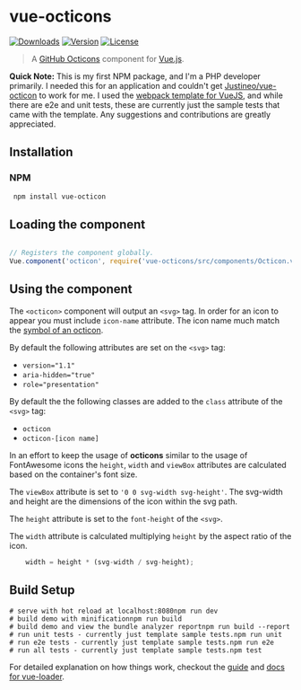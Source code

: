 # vue-octicons

<a href="https://www.npmjs.com/package/vue-octicons"><img src="https://img.shields.io/npm/dm/vue-octicons.svg" alt="Downloads"></a>
<a href="https://www.npmjs.com/package/vue-octicons"><img src="https://img.shields.io/npm/v/vue-octicons.svg" alt="Version"></a>
<a href="https://www.npmjs.com/package/vue-octicons"><img src="https://img.shields.io/npm/l/vue-octicons.svg" alt="License"></a>

> A [GitHub Octicons](https://octicons.github.com/) component for
[Vue.js](https://vuejs.org/).

**Quick Note:** This is my first NPM package, and I'm a PHP developer primarily.
I needed this for an application and couldn't get
[Justineo/vue-octicon](https://github.com/Justineo/vue-octicon) to work for me. I used
the [webpack template for VueJS](https://github.com/vuejs-templates/webpack), and 
while there are e2e and unit tests, these are currently just the sample tests that
came with the template. Any suggestions and contributions are greatly appreciated.

## Installation

### NPM

``` bash
 npm install vue-octicon
```

## Loading the component

``` javascript

// Registers the component globally.
Vue.component('octicon', require('vue-octicons/src/components/Octicon.vue'));

```

## Using the component

The `<octicon>` component will output an `<svg>` tag. In order for an icon to appear
you must include `icon-name`  attribute.  The icon name much match the
[symbol of an octicon](https://github.com/primer/octicons#octiconsalertsymbol). 

By default the following attributes are set on the `<svg>` tag:
- `version="1.1"`
- `aria-hidden="true"`
- `role="presentation"`

By default the the following classes are added to the `class` attribute of
the `<svg>` tag:
- `octicon`
- `octicon-[icon name]`

In an effort to keep the usage of **octicons** similar to the usage of FontAwesome
icons the `height`, `width` and `viewBox` attributes are calculated based on the
container's font size.

The `viewBox` attribute is set to `'0 0 svg-width svg-height'`. The svg-width and
height are the dimensions of the icon within the svg path. 

The `height` attribute is set to the `font-height` of the `<svg>`.

The `width` attribute is calculated multiplying `height` by the aspect ratio of the
icon.

```javascript
    width = height * (svg-width / svg-height);
```

## Build Setup

``` bash# install dependenciesnpm install
# serve with hot reload at localhost:8080npm run dev
# build demo with minificationnpm run build
# build demo and view the bundle analyzer reportnpm run build --report
# run unit tests - currently just template sample tests.npm run unit
# run e2e tests - currently just template sample tests.npm run e2e
# run all tests - currently just template sample tests.npm test
```

For detailed explanation on how things work, checkout the [guide](http://vuejs-templates.github.io/webpack/) and [docs for vue-loader](http://vuejs.github.io/vue-loader).
